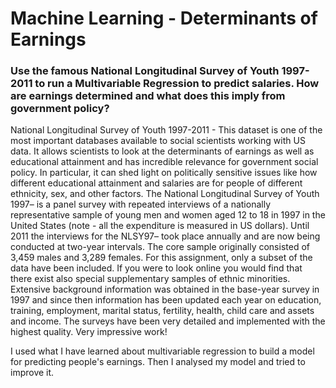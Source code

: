 # Machine Learning - Determinants of Earnings

### Use the famous National Longitudinal Survey of Youth 1997-2011 to run a Multivariable Regression to predict salaries. How are earnings determined and what does this imply from government policy?

National Longitudinal Survey of Youth 1997-2011 - This dataset is one of the most important databases available to social scientists working with US data. It allows scientists to look at the determinants of earnings as well as educational attainment and has incredible relevance for government social policy. In particular, it can shed light on politically sensitive issues like how different educational attainment and salaries are for people of different ethnicity, sex, and other factors.
The National Longitudinal Survey of Youth 1997– is a panel survey with repeated interviews of a nationally representative sample of young men and women aged 12 to 18 in 1997 in the United States (note - all the expenditure is measured in US dollars). Until 2011 the interviews for the NLSY97– took place annually and are now being conducted at two-year intervals. The core sample originally consisted of 3,459 males and 3,289 females. For this assignment, only a subset of the data have been included. If you were to look online you would find that there exist also special supplementary samples of ethnic minorities. Extensive background information was obtained in the base-year survey in 1997 and since then information has been updated each year on education, training, employment, marital status, fertility, health, child care and assets and income. The surveys have been very detailed and implemented with the highest quality. Very impressive work!

I used what I have learned about multivariable regression to build a model for predicting people's earnings. Then I analysed my model and tried to improve it.
